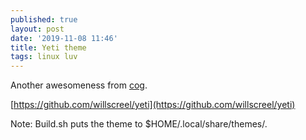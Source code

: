 ```yaml
---
published: true
layout: post
date: '2019-11-08 11:46'
title: Yeti theme
tags: linux luv 
---
```

Another awesomeness from [cog](https://forums.bunsenlabs.org/viewtopic.php?pid=93343#p93343).

[https://github.com/willscreel/yeti](https://github.com/willscreel/yeti)

Note: Build.sh puts the theme to $HOME/.local/share/themes/.

